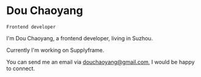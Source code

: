 # Dou Chaoyang
`Frontend developer`

I'm Dou Chaoyang, a frontend developer, living in Suzhou.

Currently I'm working on Supplyframe.

You can send me an email via douchaoyang@gmail.com, I would be happy to connect.
